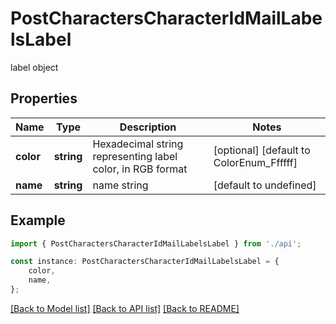 # PostCharactersCharacterIdMailLabelsLabel

label object

## Properties

Name | Type | Description | Notes
------------ | ------------- | ------------- | -------------
**color** | **string** | Hexadecimal string representing label color, in RGB format | [optional] [default to ColorEnum_Ffffff]
**name** | **string** | name string | [default to undefined]

## Example

```typescript
import { PostCharactersCharacterIdMailLabelsLabel } from './api';

const instance: PostCharactersCharacterIdMailLabelsLabel = {
    color,
    name,
};
```

[[Back to Model list]](../README.md#documentation-for-models) [[Back to API list]](../README.md#documentation-for-api-endpoints) [[Back to README]](../README.md)
